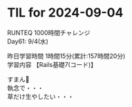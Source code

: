 # TIL for 2024-09-04

RUNTEQ 1000時間チャレンジ  
Day61: 9/4(水)  
  
昨日学習時間 1時間15分(累計:157時間20分)  
学習内容 【Rails基礎7(コード)】  

すまん🙏  
執念で・・・  
草だけ生やしたい・・・  